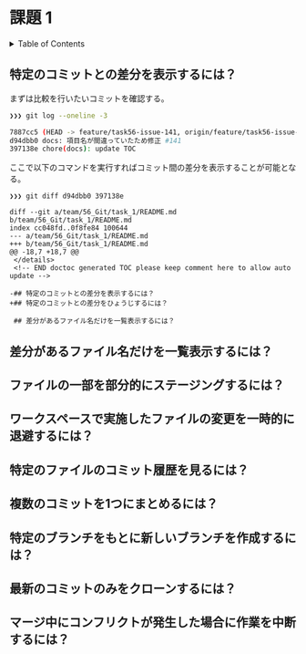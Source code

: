 # 課題 1

<!-- START doctoc generated TOC please keep comment here to allow auto update -->
<!-- DON'T EDIT THIS SECTION, INSTEAD RE-RUN doctoc TO UPDATE -->
<details>
<summary>Table of Contents</summary>

- [特定のコミットとの差分を表示するには？](#%E7%89%B9%E5%AE%9A%E3%81%AE%E3%82%B3%E3%83%9F%E3%83%83%E3%83%88%E3%81%A8%E3%81%AE%E5%B7%AE%E5%88%86%E3%82%92%E8%A1%A8%E7%A4%BA%E3%81%99%E3%82%8B%E3%81%AB%E3%81%AF)
- [差分があるファイル名だけを一覧表示するには？](#%E5%B7%AE%E5%88%86%E3%81%8C%E3%81%82%E3%82%8B%E3%83%95%E3%82%A1%E3%82%A4%E3%83%AB%E5%90%8D%E3%81%A0%E3%81%91%E3%82%92%E4%B8%80%E8%A6%A7%E8%A1%A8%E7%A4%BA%E3%81%99%E3%82%8B%E3%81%AB%E3%81%AF)
- [ファイルの一部を部分的にステージングするには？](#%E3%83%95%E3%82%A1%E3%82%A4%E3%83%AB%E3%81%AE%E4%B8%80%E9%83%A8%E3%82%92%E9%83%A8%E5%88%86%E7%9A%84%E3%81%AB%E3%82%B9%E3%83%86%E3%83%BC%E3%82%B8%E3%83%B3%E3%82%B0%E3%81%99%E3%82%8B%E3%81%AB%E3%81%AF)
- [ワークスペースで実施したファイルの変更を一時的に退避するには？](#%E3%83%AF%E3%83%BC%E3%82%AF%E3%82%B9%E3%83%9A%E3%83%BC%E3%82%B9%E3%81%A7%E5%AE%9F%E6%96%BD%E3%81%97%E3%81%9F%E3%83%95%E3%82%A1%E3%82%A4%E3%83%AB%E3%81%AE%E5%A4%89%E6%9B%B4%E3%82%92%E4%B8%80%E6%99%82%E7%9A%84%E3%81%AB%E9%80%80%E9%81%BF%E3%81%99%E3%82%8B%E3%81%AB%E3%81%AF)
- [特定のファイルのコミット履歴を見るには？](#%E7%89%B9%E5%AE%9A%E3%81%AE%E3%83%95%E3%82%A1%E3%82%A4%E3%83%AB%E3%81%AE%E3%82%B3%E3%83%9F%E3%83%83%E3%83%88%E5%B1%A5%E6%AD%B4%E3%82%92%E8%A6%8B%E3%82%8B%E3%81%AB%E3%81%AF)
- [複数のコミットを1つにまとめるには？](#%E8%A4%87%E6%95%B0%E3%81%AE%E3%82%B3%E3%83%9F%E3%83%83%E3%83%88%E3%82%921%E3%81%A4%E3%81%AB%E3%81%BE%E3%81%A8%E3%82%81%E3%82%8B%E3%81%AB%E3%81%AF)
- [特定のブランチをもとに新しいブランチを作成するには？](#%E7%89%B9%E5%AE%9A%E3%81%AE%E3%83%96%E3%83%A9%E3%83%B3%E3%83%81%E3%82%92%E3%82%82%E3%81%A8%E3%81%AB%E6%96%B0%E3%81%97%E3%81%84%E3%83%96%E3%83%A9%E3%83%B3%E3%83%81%E3%82%92%E4%BD%9C%E6%88%90%E3%81%99%E3%82%8B%E3%81%AB%E3%81%AF)
- [最新のコミットのみをクローンするには？](#%E6%9C%80%E6%96%B0%E3%81%AE%E3%82%B3%E3%83%9F%E3%83%83%E3%83%88%E3%81%AE%E3%81%BF%E3%82%92%E3%82%AF%E3%83%AD%E3%83%BC%E3%83%B3%E3%81%99%E3%82%8B%E3%81%AB%E3%81%AF)
- [マージ中にコンフリクトが発生した場合に作業を中断するには？](#%E3%83%9E%E3%83%BC%E3%82%B8%E4%B8%AD%E3%81%AB%E3%82%B3%E3%83%B3%E3%83%95%E3%83%AA%E3%82%AF%E3%83%88%E3%81%8C%E7%99%BA%E7%94%9F%E3%81%97%E3%81%9F%E5%A0%B4%E5%90%88%E3%81%AB%E4%BD%9C%E6%A5%AD%E3%82%92%E4%B8%AD%E6%96%AD%E3%81%99%E3%82%8B%E3%81%AB%E3%81%AF)

</details>
<!-- END doctoc generated TOC please keep comment here to allow auto update -->

## 特定のコミットとの差分を表示するには？

まずは比較を行いたいコミットを確認する。

```bash
❯❯❯ git log --oneline -3

7887cc5 (HEAD -> feature/task56-issue-141, origin/feature/task56-issue-141) chore(docs): update TOC
d94dbb0 docs: 項目名が間違っていたため修正 #141
397138e chore(docs): update TOC
```

ここで以下のコマンドを実行すればコミット間の差分を表示することが可能となる。

```git
❯❯❯ git diff d94dbb0 397138e

diff --git a/team/56_Git/task_1/README.md b/team/56_Git/task_1/README.md
index cc048fd..0f8fe84 100644
--- a/team/56_Git/task_1/README.md
+++ b/team/56_Git/task_1/README.md
@@ -18,7 +18,7 @@
 </details>
 <!-- END doctoc generated TOC please keep comment here to allow auto update -->
 
-## 特定のコミットとの差分を表示するには？
+## 特定のコミットとの差分をひょうじするには？
 
 ## 差分があるファイル名だけを一覧表示するには？
```

## 差分があるファイル名だけを一覧表示するには？

## ファイルの一部を部分的にステージングするには？

## ワークスペースで実施したファイルの変更を一時的に退避するには？

## 特定のファイルのコミット履歴を見るには？

## 複数のコミットを1つにまとめるには？

## 特定のブランチをもとに新しいブランチを作成するには？

## 最新のコミットのみをクローンするには？

## マージ中にコンフリクトが発生した場合に作業を中断するには？
